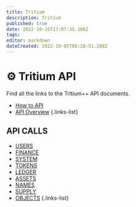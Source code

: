 ```yaml
---
title: Tritium
description: Tritium
published: true
date: 2022-10-16T17:07:35.106Z
tags: 
editor: markdown
dateCreated: 2022-10-05T08:28:51.288Z
---
```


# ⚙ Tritium API
Find all the links to the Tritium++ API documents.

- [How to API](/en/tritium/how-to-api-tritium)
- [API Overview](/en/tritium/tritium-api-overview)
{.links-list}

## API CALLS
- [USERS](/en/tritium/users)
- [FINANCE](/en/tritium/finance)
- [SYSTEM](/en/tritium/system)
- [TOKENS](/en/tritium/tokens)
- [LEDGER](/en/tritium/ledger)
- [ASSETS](/en/tritium/assets)
- [NAMES](/en/tritium/names)
- [SUPPLY](/en/tritium/supply)
- [OBJECTS](/en/tritium/objects)
{.links-list}